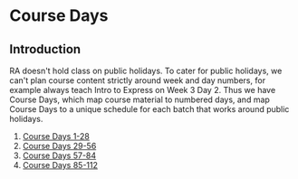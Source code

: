 # Course Days

## Introduction

RA doesn't hold class on public holidays. To cater for public holidays, we can't plan course content strictly around week and day numbers, for example always teach Intro to Express on Week 3 Day 2. Thus we have Course Days, which map course material to numbered days, and map Course Days to a unique schedule for each batch that works around public holidays.

1. [Course Days 1-28](1-28.md)
2. [Course Days 29-56](29-56.md)
3. [Course Days 57-84](57-84.md)
4. [Course Days 85-112](85-112.md)

